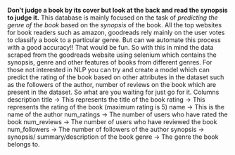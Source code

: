 **Don’t judge a book by its cover but look at the back and read the synopsis to judge it.**
This database is mainly focused on the task of *predicting the genre of the book*  based  on the *synopsis* of the book.
All the top websites for book readers such as amazon, goodreads rely mainly on the user votes to classify a book to a particular genre. 
But can we automate this process with a good accuracy!! That would be fun.
So with this in mind the data scraped from the goodreads website using selenium which contains the synopsis, genre and other features of books from different genres.
For those not interested in NLP you can try and create a model which can predict the rating of the book based on other attributes in the dataset such as the followers of the author, number of reviews on the book  which are present in the dataset.
So what are you waiting for just go for it.
Columns description
title -> This represents the title of the book 
rating -> This represents the rating of the book (maximum rating is 5)
name -> This is the name of the author
num_ratings -> The number of users who have rated the book 
num_reviews -> The number of users who have reviewed the book
num_followers -> The number of followers of the author 
synopsis -> synopsis/ summary/description of the book 
genre -> The genre the book belongs to.